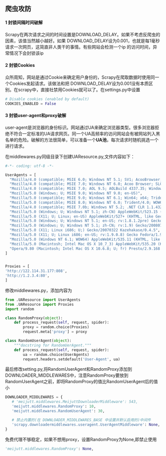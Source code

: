 ## 爬虫攻防

#### 1 封锁间隔时间破解

Scrapy在两次请求之间的时间设置是DOWNLOAD_DELAY。如果不考虑反爬虫的因素，该值当然越小越好。如果
DOWNLOAD_DELAY设为0.001，也就是每1毫秒请求一次网页，这简直非人类干的事情。有些网站会检测一个ip
的访问时间，异常情况下会封锁该ip

#### 2 封锁Cookies
众所周知，网站是通过Cookie来确定用户身份的，Scrapy在爬取数据时使用同一个Cookies发起请求。该做法和把
DOWNLOAD_DELAY设为0.001没有本质区别。在scrapy中，直接社禁用Cookies就可以了。在settings.py中设置
```python
# Disable cookies (enabled by default)
COOKIES_ENABLED = False
```

#### 3 封锁user-agent和proxy破解
user-agent是浏览器的身份标识。网站通过UA来确定浏览器类型。很多浏览器拒绝不符合一定标准的UA请求网页。同一个UA高频率的访问网站会有被网站列入黑名单的危险。破解的方法很简单，可以准备一个**UA池**，每次请求时随机挑选一个进行请求。

在middlewares.py同级目录下创建UAResource.py,文件内容如下：

```python
#-*- coding: utf-8 -*-

UserAgents = [
  "Mozilla/4.0 (compatible; MSIE 6.0; Windows NT 5.1; SV1; AcooBrowser; .NET CLR 1.1.4322; .NET CLR 2.0.50727)",
  "Mozilla/4.0 (compatible; MSIE 7.0; Windows NT 6.0; Acoo Browser; SLCC1; .NET CLR 2.0.50727; Media Center PC 5.0; .NET CLR 3.0.04506)",
  "Mozilla/4.0 (compatible; MSIE 7.0; AOL 9.5; AOLBuild 4337.35; Windows NT 5.1; .NET CLR 1.1.4322; .NET CLR 2.0.50727)",
  "Mozilla/5.0 (Windows; U; MSIE 9.0; Windows NT 9.0; en-US)",
  "Mozilla/5.0 (compatible; MSIE 9.0; Windows NT 6.1; Win64; x64; Trident/5.0; .NET CLR 3.5.30729; .NET CLR 3.0.30729; .NET CLR 2.0.50727; Media Center PC 6.0)",
  "Mozilla/5.0 (compatible; MSIE 8.0; Windows NT 6.0; Trident/4.0; WOW64; Trident/4.0; SLCC2; .NET CLR 2.0.50727; .NET CLR 3.5.30729; .NET CLR 3.0.30729; .NET CLR 1.0.3705; .NET CLR 1.1.4322)",
  "Mozilla/4.0 (compatible; MSIE 7.0b; Windows NT 5.2; .NET CLR 1.1.4322; .NET CLR 2.0.50727; InfoPath.2; .NET CLR 3.0.04506.30)",
  "Mozilla/5.0 (Windows; U; Windows NT 5.1; zh-CN) AppleWebKit/523.15 (KHTML, like Gecko, Safari/419.3) Arora/0.3 (Change: 287 c9dfb30)",
  "Mozilla/5.0 (X11; U; Linux; en-US) AppleWebKit/527+ (KHTML, like Gecko, Safari/419.3) Arora/0.6",
  "Mozilla/5.0 (Windows; U; Windows NT 5.1; en-US; rv:1.8.1.2pre) Gecko/20070215 K-Ninja/2.1.1",
  "Mozilla/5.0 (Windows; U; Windows NT 5.1; zh-CN; rv:1.9) Gecko/20080705 Firefox/3.0 Kapiko/3.0",
  "Mozilla/5.0 (X11; Linux i686; U;) Gecko/20070322 Kazehakase/0.4.5",
  "Mozilla/5.0 (X11; U; Linux i686; en-US; rv:1.9.0.8) Gecko Fedora/1.9.0.8-1.fc10 Kazehakase/0.5.6",
  "Mozilla/5.0 (Windows NT 6.1; WOW64) AppleWebKit/535.11 (KHTML, like Gecko) Chrome/17.0.963.56 Safari/535.11",
  "Mozilla/5.0 (Macintosh; Intel Mac OS X 10_7_3) AppleWebKit/535.20 (KHTML, like Gecko) Chrome/19.0.1036.7 Safari/535.20",
  "Opera/9.80 (Macintosh; Intel Mac OS X 10.6.8; U; fr) Presto/2.9.168 Version/11.52",
]


Proxies = [
'http://122.114.31.177:808',
'http://1.2.3.4:80',
]
```

修改middlewares.py，添加内容为
```python
from .UAResource import UserAgents
from .UAResource import Proxies
import random

class RandomProxy(object):
    def process_request(self, request, spider):
        proxy = random.choice(Proxies)
        request.meta['proxy'] = proxy

class RandomUserAgent(object):
    """docstring for RandomUerAgent."""
    def process_request(self, request, spider):
        ua = random.choice(UserAgents)
        request.headers.setdefault('User-Agent', ua)
```

最后修改setting.py,将RandomUserAgent和RandomProxy添加到DOWNLOADER_MIDDLEWARES中，注意RandomProxy要放到RandomUserAgent之前，即将RandomProxy的值比RandomUserAgent后的值小
```python
DOWNLOADER_MIDDLEWARES = {
   # 'meijutt.middlewares.MeijuttDownloaderMiddleware': 543,
   'meijutt.middlewares.RandomProxy': 10,
   'meijutt.middlewares.RandomUserAgent': 30,

   # 禁止内置的(在 DOWNLOADER_MIDDLEWARES_BASE 中设置并默认启用的)中间件
   'scrapy.downloadermiddlewares.useragent.UserAgentMiddleware': None,
}

```

免费代理不够稳定，如果不想用proxy，设置RandomProxy为None,即禁止使用
```python
'meijutt.middlewares.RandomProxy': None,
```
